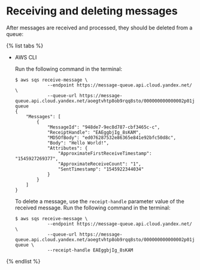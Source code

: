 # Receiving and deleting messages

After messages are received and processed, they should be deleted from a queue:

{% list tabs %}

- AWS CLI
  
  Run the following command in the terminal:
  
  ```
  $ aws sqs receive-message \
              --endpoint https://message-queue.api.cloud.yandex.net/ \
              --queue-url https://message-queue.api.cloud.yandex.net/aoegtvhtp8ob9rqq8sto/000000000000002p01jp/sample-queue
  {
      "Messages": [
          {
              "MessageId": "948de7-9ec8d787-cbf3465c-c",
              "ReceiptHandle": "EAEggbjIg_8sKAM",
              "MD5OfBody": "ed076287532e86365e841e92bfc50d8c",
              "Body": "Hello World!",
              "Attributes": {
                  "ApproximateFirstReceiveTimestamp": "1545927269377",
                  "ApproximateReceiveCount": "1",
                  "SentTimestamp": "1545922344034"
              }
          }
      ]
  }
  ```
  
  To delete a message, use the `receipt-handle` parameter value of the received message. Run the following command in the terminal:
  
  ```
  $ aws sqs receive-message \
              --endpoint https://message-queue.api.cloud.yandex.net/ \
              --queue-url https://message-queue.api.cloud.yandex.net/aoegtvhtp8ob9rqq8sto/000000000000002p01jp/sample-queue \
              --receipt-handle EAEggbjIg_8sKAM
  ```
  
{% endlist %}

